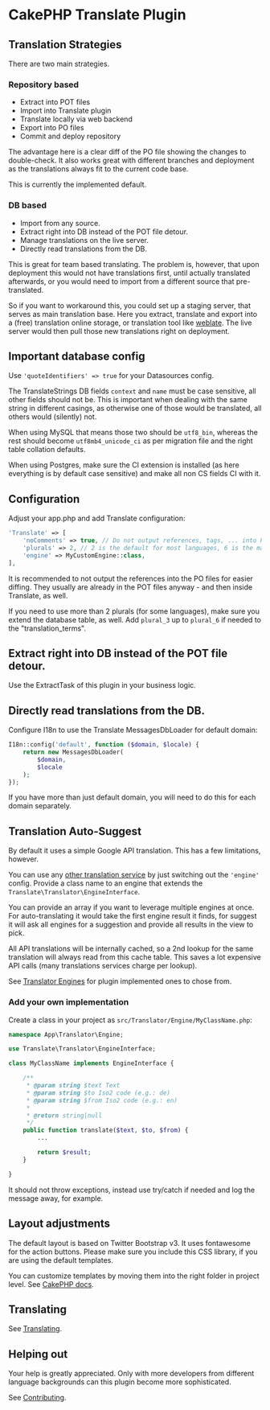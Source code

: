 # CakePHP Translate Plugin

## Translation Strategies
There are two main strategies.

### Repository based
- Extract into POT files
- Import into Translate plugin
- Translate locally via web backend
- Export into PO files
- Commit and deploy repository

The advantage here is a clear diff of the PO file showing the changes to double-check.
It also works great with different branches and deployment as the translations always fit to the current code base.

This is currently the implemented default.

### DB based
- Import from any source.
- Extract right into DB instead of the POT file detour.
- Manage translations on the live server.
- Directly read translations from the DB.

This is great for team based translating.
The problem is, however, that upon deployment this would not have translations first, until actually translated afterwards,
or you would need to import from a different source that pre-translated.

So if you want to workaround this, you could set up a staging server, that serves as main translation base.
Here you extract, translate and export into a (free) translation online storage, or translation tool like [weblate](https://docs.weblate.org/en/latest/about.html).
The live server would then pull those new translations right on deployment.

## Important database config
Use `'quoteIdentifiers' => true` for your Datasources config.

The TranslateStrings DB fields `context` and `name` must be case sensitive, all other fields should not be.
This is important when dealing with the same string in different casings, as otherwise one of those would be translated, all others would (silently) not.

When using MySQL that means those two should be `utf8_bin`, whereas the rest should become `utf8mb4_unicode_ci` as per migration file and the right table collation defaults.

When using Postgres, make sure the CI extension is installed (as here everything is by default case sensitive) and make all non CS fields CI with it.

## Configuration
Adjust your app.php and add Translate configuration: 
```php
'Translate' => [
    'noComments' => true, // Do not output references, tags, ... into PO files
    'plurals' => 2, // 2 is the default for most languages, 6 is the max
    'engine' => MyCustomEngine::class,
],
```

It is recommended to not output the references into the PO files for easier diffing.
They usually are already in the POT files anyway - and then inside Translate, as well.

If you need to use more than 2 plurals (for some languages), make sure you extend the database table, as well.
Add `plural_3` up to `plural_6` if needed to the "translation_terms".


## Extract right into DB instead of the POT file detour.

Use the ExtractTask of this plugin in your business logic.

## Directly read translations from the DB.
Configure I18n to use the Translate MessagesDbLoader for default domain: 

```php
I18n::config('default', function ($domain, $locale) {
    return new MessagesDbLoader(
        $domain,
        $locale
    );
});
```
If you have more than just default domain, you will need to do this for each domain separately.

## Translation Auto-Suggest

By default it uses a simple Google API translation.
This has a few limitations, however.

You can use any [other translation service](https://www.programmableweb.com/news/63-translation-apis-bing-google-translate-and-google-ajax-language/2013/01/15) by just switching out the `'engine'` config. 
Provide a class name to an engine that extends the `Translate\Translator\EngineInterface`.

You can provide an array if you want to leverage multiple engines at once.
For auto-translating it would take the first engine result it finds, for suggest it will ask all engines for a suggestion and provide all results in the view to pick.

All API translations will be internally cached, so a 2nd lookup for the same translation will always read from this cache table. 
This saves a lot expensive API calls (many translations services charge per lookup). 

See [Translator Engines](TranslatorEngines.md) for plugin implemented ones to chose from.

### Add your own implementation
Create a class in your project as `src/Translator/Engine/MyClassName.php`:
```php
namespace App\Translator\Engine;

use Translate\Translator\EngineInterface;

class MyClassName implements EngineInterface {

    /**
     * @param string $text Text
     * @param string $to Iso2 code (e.g.: de)
     * @param string $from Iso2 code (e.g.: en)
     *
     * @return string|null
     */
    public function translate($text, $to, $from) {
        ...

        return $result;
    }

}
```
It should not throw exceptions, instead use try/catch if needed and log the message away, for example.


## Layout adjustments
The default layout is based on Twitter Bootstrap v3.
It uses fontawesome for the action buttons. Please make sure you include this CSS library, if you are using the default templates.

You can customize templates by moving them into the right folder in project level.
See [CakePHP docs](https://book.cakephp.org/3.0/en/plugins.html#overriding-plugin-templates-from-inside-your-application).

## Translating
See [Translating](Translating.md).

## Helping out
Your help is greatly appreciated. Only with more developers from different language backgrounds can this plugin become more sophisticated.

See [Contributing](Contributing.md).
